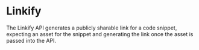 # Linkify


The Linkify API generates a publicly sharable link for a code snippet, expecting an asset for the snippet and generating the link once the asset is passed into the API.
